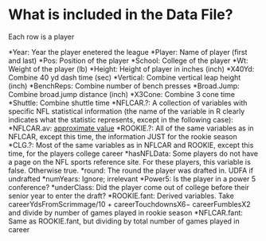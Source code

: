 # What is included in the Data File?

Each row is a player

*Year: Year the player enetered the league
*Player: Name of player (first and last)
*Pos: Position of the player
*School: College of the player
*Wt: Weight of the player (lb)
*Height: Height of player in inches (inch)
*X40Yd: Combine 40 yd dash time (sec)
*Vertical: Combine vertical leap height (inch)
*BenchReps: Combine number of bench presses
*Broad.Jump: Combine broad.jump distance (inch)
*X3Cone: Combine 3 cone time
*Shuttle: Combine shuttle time
*NFLCAR.?: A collection of variables with specific NFL statistical information (the name of the variable in R clearly indicates what the statistic represents, except in the following case):
	*NFLCAR.av: [approximate value](https://www.pro-football-reference.com/blog/index37a8.html)
*ROOKIE.?: All of the same variables as in NFLCAR, except this time, the information JUST for the rookie season
*CLG.?: Most of the same variables as in NFLCAR and ROOKIE, except this time, for the players college career
*hasNFLData: Some players do not have a page on the NFL sports reference site. For these players, this variable is false. Otherwise true.
*round: The round the player was drafted in. UDFA if undrafted
*numYears: Ignore; irrelevant
*Power5: Is the player in a power 5 conference?
*underClass: Did the player come out of college before their senior year to enter the draft?
*ROOKIE.fant: Derived variables. Take careerYdsFromScrimmage/10 + careerTouchdownsX6− careerFumblesX2 and divide by number of games played in rookie season
*NFLCAR.fant: Same as ROOKIE.fant, but dividing by total number of games played in career


